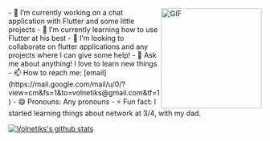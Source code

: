 <img align="right" alt="GIF" width="200" height="200" src="https://media1.tenor.com/images/0dae54a91ebefe6dcd0dd2250ffb4aa7/tenor.gif" />
- 🔭 I’m currently working on a chat application with Flutter and some little projects
- 🌱 I’m currently learning how to use Flutter at his best
- 👯 I’m looking to collaborate on flutter applications and any projects where I can give some help!
- 💬 Ask me about anything! I love to learn new things
- 📫 How to reach me: [email](https://mail.google.com/mail/u/0/?view=cm&fs=1&to=volnetiks@gmail.com&tf=1)
- 😄 Pronouns: Any pronouns
- ⚡ Fun fact: I started learning things about network at 3/4, with my dad.

[![Volnetiks's github stats](https://github-readme-stats.vercel.app/api?username=volnetiks&show_icons=true&theme=dracula)](https://github.com/anuraghazra/github-readme-stats)
